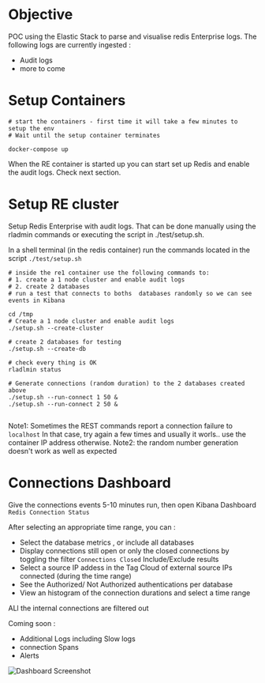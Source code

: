 # Objective
POC using the Elastic Stack to parse and visualise redis Enterprise logs.
The following logs are currently ingested :
* Audit logs
* more to come

# Setup Containers

```
# start the containers - first time it will take a few minutes to setup the env 
# Wait until the setup container terminates

docker-compose up

``` 

When the RE container is started up you can start set up Redis and enable the audit logs. Check next section.



# Setup RE cluster

Setup Redis Enterprise with audit logs. 
That can be done manually using the rladmin commands or executing the script in  ./test/setup.sh.

In a shell terminal (in the redis container)  run the commands located in the script `./test/setup.sh`  

```
# inside the re1 container use the following commands to:
# 1. create a 1 node cluster and enable audit logs
# 2. create 2 databases 
# run a test that connects to boths  databases randomly so we can see events in Kibana 

cd /tmp
# Create a 1 node cluster and enable audit logs
./setup.sh --create-cluster

# create 2 databases for testing
./setup.sh --create-db

# check every thing is OK
rladlmin status

# Generate connections (random duration) to the 2 databases created above
./setup.sh --run-connect 1 50 &
./setup.sh --run-connect 2 50 &


````

Note1: Sometimes the REST commands report a connection failure to `localhost` In that case, try again a few times and usually it worls..   use the container IP address otherwise.
Note2: the random number generation doesn't work as well as expected 

# Connections Dashboard

Give the connections events  5-10 minutes run, then open Kibana Dashboard `Redis Connection Status` 

After selecting an appropriate time range, you can :

* Select the database metrics , or include all databases
* Display connections still open or only the closed connections by toggling the filter `Connections Closed` Include/Exclude results
* Select a source IP addess in the Tag Cloud of external source IPs connected (during the time range)
* See the Authorized/ Not Authorized authentications per database
* View an histogram of the connection durations and select a time range  

ALl the internal connections are filtered out 


Coming soon : 
* Additional Logs including Slow logs
* connection Spans
* Alerts

![Dashboard Screenshot](https://github.com/zumo64/redis-elastic-integration/blob/main/dashboard.png)



